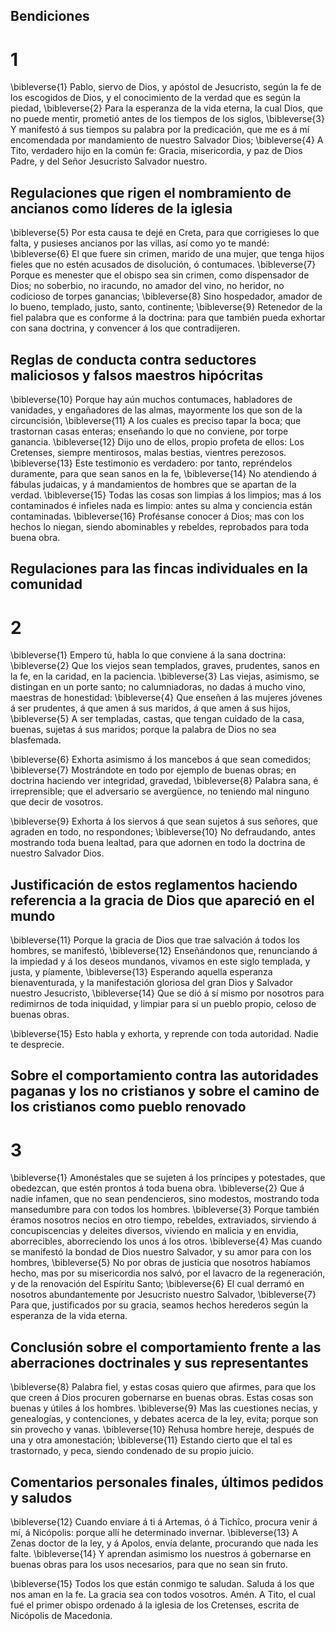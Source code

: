 ## Bendiciones
# 1 
\bibleverse{1} Pablo, siervo de Dios, y apóstol de Jesucristo, según la fe de los escogidos de Dios, y el conocimiento de la verdad que es según la piedad, 
\bibleverse{2} Para la esperanza de la vida eterna, la cual Dios, que no puede mentir, prometió antes de los tiempos de los siglos, 
\bibleverse{3} Y manifestó á sus tiempos su palabra por la predicación, que me es á mí encomendada por mandamiento de nuestro Salvador Dios; 
\bibleverse{4} A Tito, verdadero hijo en la común fe: Gracia, misericordia, y paz de Dios Padre, y del Señor Jesucristo Salvador nuestro.

## Regulaciones que rigen el nombramiento de ancianos como líderes de la iglesia
 
\bibleverse{5} Por esta causa te dejé en Creta, para que corrigieses lo que falta, y pusieses ancianos por las villas, así como yo te mandé: 
\bibleverse{6} El que fuere sin crimen, marido de una mujer, que tenga hijos fieles que no estén acusados de disolución, ó contumaces. 
\bibleverse{7} Porque es menester que el obispo sea sin crimen, como dispensador de Dios; no soberbio, no iracundo, no amador del vino, no heridor, no codicioso de torpes ganancias; 
\bibleverse{8} Sino hospedador, amador de lo bueno, templado, justo, santo, continente; 
\bibleverse{9} Retenedor de la fiel palabra que es conforme á la doctrina: para que también pueda exhortar con sana doctrina, y convencer á los que contradijeren.

## Reglas de conducta contra seductores maliciosos y falsos maestros hipócritas
 
\bibleverse{10} Porque hay aún muchos contumaces, habladores de vanidades, y engañadores de las almas, mayormente los que son de la circuncisión, 
\bibleverse{11} A los cuales es preciso tapar la boca; que trastornan casas enteras; enseñando lo que no conviene, por torpe ganancia. 
\bibleverse{12} Dijo uno de ellos, propio profeta de ellos: Los Cretenses, siempre mentirosos, malas bestias, vientres perezosos. 
\bibleverse{13} Este testimonio es verdadero: por tanto, repréndelos duramente, para que sean sanos en la fe, 
\bibleverse{14} No atendiendo á fábulas judaicas, y á mandamientos de hombres que se apartan de la verdad. 
\bibleverse{15} Todas las cosas son limpias á los limpios; mas á los contaminados é infieles nada es limpio: antes su alma y conciencia están contaminadas. 
\bibleverse{16} Profésanse conocer á Dios; mas con los hechos lo niegan, siendo abominables y rebeldes, reprobados para toda buena obra. 

## Regulaciones para las fincas individuales en la comunidad
# 2 
\bibleverse{1} Empero tú, habla lo que conviene á la sana doctrina: 
\bibleverse{2} Que los viejos sean templados, graves, prudentes, sanos en la fe, en la caridad, en la paciencia. 
\bibleverse{3} Las viejas, asimismo, se distingan en un porte santo; no calumniadoras, no dadas á mucho vino, maestras de honestidad: 
\bibleverse{4} Que enseñen á las mujeres jóvenes á ser prudentes, á que amen á sus maridos, á que amen á sus hijos, 
\bibleverse{5} A ser templadas, castas, que tengan cuidado de la casa, buenas, sujetas á sus maridos; porque la palabra de Dios no sea blasfemada.

 
\bibleverse{6} Exhorta asimismo á los mancebos á que sean comedidos; 
\bibleverse{7} Mostrándote en todo por ejemplo de buenas obras; en doctrina haciendo ver integridad, gravedad, 
\bibleverse{8} Palabra sana, é irreprensible; que el adversario se avergüence, no teniendo mal ninguno que decir de vosotros.

 
\bibleverse{9} Exhorta á los siervos á que sean sujetos á sus señores, que agraden en todo, no respondones; 
\bibleverse{10} No defraudando, antes mostrando toda buena lealtad, para que adornen en todo la doctrina de nuestro Salvador Dios.

## Justificación de estos reglamentos haciendo referencia a la gracia de Dios que apareció en el mundo
 
\bibleverse{11} Porque la gracia de Dios que trae salvación á todos los hombres, se manifestó, 
\bibleverse{12} Enseñándonos que, renunciando á la impiedad y á los deseos mundanos, vivamos en este siglo templada, y justa, y píamente, 
\bibleverse{13} Esperando aquella esperanza bienaventurada, y la manifestación gloriosa del gran Dios y Salvador nuestro Jesucristo, 
\bibleverse{14} Que se dió á sí mismo por nosotros para redimirnos de toda iniquidad, y limpiar para sí un pueblo propio, celoso de buenas obras.

 
\bibleverse{15} Esto habla y exhorta, y reprende con toda autoridad. Nadie te desprecie. 

## Sobre el comportamiento contra las autoridades paganas y los no cristianos y sobre el camino de los cristianos como pueblo renovado
# 3 
\bibleverse{1} Amonéstales que se sujeten á los príncipes y potestades, que obedezcan, que estén prontos á toda buena obra. 
\bibleverse{2} Que á nadie infamen, que no sean pendencieros, sino modestos, mostrando toda mansedumbre para con todos los hombres. 
\bibleverse{3} Porque también éramos nosotros necios en otro tiempo, rebeldes, extraviados, sirviendo á concupiscencias y deleites diversos, viviendo en malicia y en envidia, aborrecibles, aborreciendo los unos á los otros. 
\bibleverse{4} Mas cuando se manifestó la bondad de Dios nuestro Salvador, y su amor para con los hombres, 
\bibleverse{5} No por obras de justicia que nosotros habíamos hecho, mas por su misericordia nos salvó, por el lavacro de la regeneración, y de la renovación del Espíritu Santo; 
\bibleverse{6} El cual derramó en nosotros abundantemente por Jesucristo nuestro Salvador, 
\bibleverse{7} Para que, justificados por su gracia, seamos hechos herederos según la esperanza de la vida eterna.

## Conclusión sobre el comportamiento frente a las aberraciones doctrinales y sus representantes
 
\bibleverse{8} Palabra fiel, y estas cosas quiero que afirmes, para que los que creen á Dios procuren gobernarse en buenas obras. Estas cosas son buenas y útiles á los hombres. 
\bibleverse{9} Mas las cuestiones necias, y genealogías, y contenciones, y debates acerca de la ley, evita; porque son sin provecho y vanas. 
\bibleverse{10} Rehusa hombre hereje, después de una y otra amonestación; 
\bibleverse{11} Estando cierto que el tal es trastornado, y peca, siendo condenado de su propio juicio.

## Comentarios personales finales, últimos pedidos y saludos
 
\bibleverse{12} Cuando enviare á ti á Artemas, ó á Tichîco, procura venir á mí, á Nicópolis: porque allí he determinado invernar. 
\bibleverse{13} A Zenas doctor de la ley, y á Apolos, envía delante, procurando que nada les falte. 
\bibleverse{14} Y aprendan asimismo los nuestros á gobernarse en buenas obras para los usos necesarios, para que no sean sin fruto.

 
\bibleverse{15} Todos los que están conmigo te saludan. Saluda á los que nos aman en la fe. La gracia sea con todos vosotros. Amén. A Tito, el cual fué el primer obispo ordenado á la iglesia de los Cretenses, escrita de Nicópolis de Macedonia. 